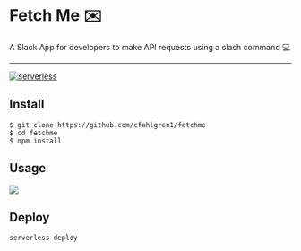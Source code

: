 # Fetch Me ✉️

A Slack App for developers to make API requests using a slash command 💻

---
[![serverless](http://public.serverless.com/badges/v3.svg)](http://www.serverless.com)


## Install

    $ git clone https://github.com/cfahlgren1/fetchme
    $ cd fetchme
    $ npm install

## Usage

![](https://i.ibb.co/9gJZsGQ/slackhelp.jpg)

## Deploy

`serverless deploy`